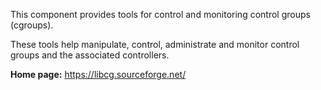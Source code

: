 This component provides tools for control and monitoring control groups (cgroups).

These tools help manipulate, control, administrate and monitor control groups
and the associated controllers.

**Home page:** <https://libcg.sourceforge.net/>
